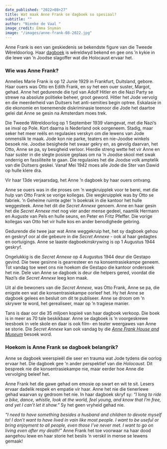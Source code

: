 ```yaml
---
date_published: "2022>08>27"
title: Wat maak Anne Frank se dagboek so spesiaal?
subtitle: ""
author: "Nienke de Vaal "
image_credit: Emma Snyman
image: "/images/anne-frank-08-2022.jpg"
---
```


Anne Frank is een van geskiedenis se bekendste figure van die Tweede Wêreldoorlog. Haar <a href="https://books.google.co.za/books?id=sdAQ0_YWJs4C&lpg=PP1&pg=PP1#v=onepage&q&f=false" target="_blank" rel="noreferrer">dagboek</a> is wêreldwyd bekend en gee ons ’n kykie in die lewe van ’n Joodse slagoffer wat die Holocaust ervaar het.

### Wie was Anne Frank?

Annelies Marie Frank is op 12 Junie 1929 in Frankfurt, Duitsland, gebore. Haar ouers was Otto en Edith Frank, en sy het een ouer suster, Margot, gehad. Anne het gedurende die tyd van Adolf Hitler en die Nazi Party se strewe na absolute politieke beheer, groot geword. Hitler het Jode vervolg en die meerderheid van Duitsers het anti-semities begin optree. Eskalasie in die ekonomie en toenemende diskriminasie teenoor die Jode het daartoe gelei dat Anne se gesin na Amsterdam moes trek.

Die Tweede Wêreldoorlog op 1 September 1939 vlamgevat, met die Nazi’s se inval op Pole. Kort daarna is Nederland ook oorgeneem. Stadig, maar seker het meer reëls en regulasies verskyn om die lewens van Jode onmenslik te maak. Jode kon nie parke, teaters en nie-Joodse winkels besoek nie. Joodse besighede het swaar gekry en, as gevolg daarvan, het Otto, Anne se pa, sy besigheid verloor. Hierdie streng wette het vir Anne en haar suster in die slegte posisie geplaas om na ’n Joodse skool met swak onderrig en fassiliteite te gaan. Die regulasies het die Joodse volk amptelik van die Duitsers geskei. Vanaf Mei 1942 moes alle Jode die Ster van Dawid op hulle klere dra.

Vir haar 13de verjaarsdag, het Anne ’n dagboek by haar ouers ontvang.

Anne se ouers was in die proses om ’n wegkruipplek voor te berei, met die hulp van Otto Frank se vorige kollegas. Die wegkruipplek was by Otto se fabriek. ’n Geheime ruimte agter ’n boekrak in die kantoor het hulle weggesteek. Anne het dit die _Secret Annexe_ genoem. Anne en haar gesin het die _Secret Annexe_ met nog vier ander mense gedeel, naamlik Hermann en Auguste van Pels en hulle seuns, en Peter en Fritz Pfeffer. Die vorige kollegas van Otto het vir hulle kos en ander benodighede gebring.

Gedurende die twee jaar wat Anne weggekruip het, het sy dagboek gehou en geskryf oor al die gebeure in die _Secret Annexe_ - ook al haar gedagtes en oortuigings. Anne se laaste dagboekinskrywing is op 1 Augustus 1944 geskryf.

Ongelukkig is die _Secret Annexe_ op 4 Augustus 1944 deur die Gestapo gevind. Die twee gesinne is gearresteer en na konsentrasiekampe geneem. Tot vandag toe weet ons nie hoekom die Gestapo die kantoor ondersoek het nie. Dele van Anne se dagboek is deur die helpers gered, voordat die Nazi’s die _Secret Annexe_ leeg kon maak.

Uit al die bewoners van die _Secret Annexe,_ was Otto Frank, Anne se pa, die enigste een wat die konsentrasiekampe oorleef het. Hy het Anne se dagboek gelees en besluit om dit te publiseer. Anne se droom om ’n skrywer te word, het gerealiseer, maar op ’n tragiese manier.

Tans is daar oor die 35 miljoen kopieë van haar dagboek verkoop. Die boek is in meer as 70 tale beskikbaar. Anne se dagboek is ’n voorgeskrewe leesboek in vele skole en daar is ook film- en teater weergawes van Anne se storie. Die _Secret Annexe_ kan ook vandag by die <a href="https://www.annefrank.org/en/museum/tickets/" target="_blank" rel="noreferrer">_Anne Frank House and Museum_</a> besoek word.

### Hoekom is Anne Frank se dagboek belangrik?

Anne se dagboek weerspieël die seer en trauma wat Jode tydens die oorlog ervaar het. Die dagboek gee ’n ander perspektief van die _Holocaust._ Dit bespreek nie die konsentrasiekampe nie, maar eerder hoe Anne die vervolging beleef het.

Anne Frank het die gawe gehad om emosie op swart en wit te sit. Lesers ervaar dadelik respek en empatie vir haar. Anne het nie die tienerlewe gehad waarvan sy gedroom het nie. In haar dagboek skryf sy: _“I long to ride a bike, dance, whistle, look at the world, feel young, and know that I’m free, and yet I can’t let it show.”_ Sy het geen vryheid gehad nie.

_“I need to have something besides a husband and children to devote myself to! I don’t want to have lived in vain like most people. I want to be useful or bring enjoyment to all people, even those I’ve never met. I want to go on living even after my death!”_ Anne Frank het toe voorwaar na haar dood aangehou lewe en haar storie het beslis ’n verskil in mense se lewens gemaak!
